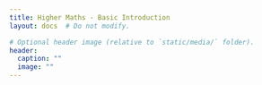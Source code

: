 ```yaml
---
title: Higher Maths - Basic Introduction
layout: docs  # Do not modify.

# Optional header image (relative to `static/media/` folder).
header:
  caption: ""
  image: ""
---
```


